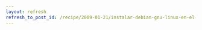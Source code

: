 ```yaml
---
layout: refresh
refresh_to_post_id: /recipe/2009-01-21/instalar-debian-gnu-linux-en-el-sony-vaio-vgn-sz4xn
---
```

